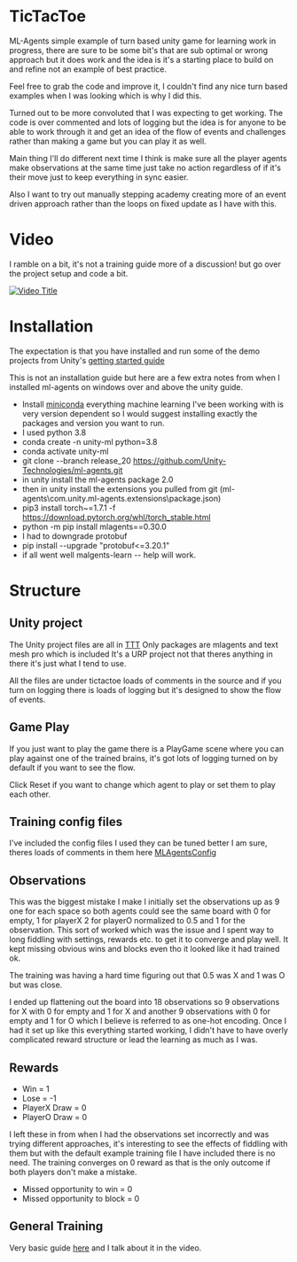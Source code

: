 # TicTacToe
ML-Agents simple example of turn based unity game for learning work in progress, there are sure to be some bit's that are sub optimal or wrong approach but it does work and the idea is it's a starting place to build on and refine not an example of best practice.

Feel free to grab the code and improve it, I couldn't find any nice turn based examples when I was looking which is why I did this.

Turned out to be more convoluted that I was expecting to get working.  The code is over commented and lots of logging but the idea is for anyone to be able to work through it and get an idea of the flow of events and challenges rather than making a game but you can play it as well.

Main thing I'll do different next time I think is make sure all the player agents make observations at the same time just take no action regardless of if it's their move just to keep everything in sync easier.

Also I want to try out manually stepping academy creating more of an event driven approach rather than the loops on fixed update as I have with this.

# Video
I ramble on a bit, it's not a training guide more of a discussion! but go over the project setup and code a bit.

[![Video Title](https://img.youtube.com/vi/FAzSe-eBN8c/0.jpg)](https://www.youtube.com/watch?v=FAzSe-eBN8c)

# Installation

The expectation is that you have installed and run some of the demo projects from Unity's [getting started guide](https://github.com/Unity-Technologies/ml-agents/blob/release_20_docs/docs/Getting-Started.md)

This is not an installation guide but here are a few extra notes from when I installed ml-agents on windows over and above the unity guide.

* Install [miniconda](https://docs.conda.io/en/latest/miniconda.html) everything machine learning I've been working with is very version dependent so I would suggest installing exactly the packages and version you want to run.
* I used python 3.8
* conda create -n unity-ml python=3.8
* conda activate unity-ml
* git clone --branch release_20 https://github.com/Unity-Technologies/ml-agents.git
* in unity install the ml-agents package 2.0
* then in unity install the extensions you pulled from git (ml-agents\com.unity.ml-agents.extensions\package.json)
* pip3 install torch~=1.7.1 -f https://download.pytorch.org/whl/torch_stable.html
* python -m pip install mlagents==0.30.0
* I had to downgrade protobuf 
* pip install --upgrade "protobuf<=3.20.1"
* if all went well malgents-learn -- help will work.

# Structure

## Unity project
The Unity project files are all in [TTT](https://github.com/ArchageXIII/TicTacToe/tree/main/TTT)
Only packages are mlagents and text mesh pro which is included
It's a URP project not that theres anything in there it's just what I tend to use.

All the files are under tictactoe loads of comments in the source and if you turn on logging there is loads of logging but it's designed to show the flow of events.

## Game Play

If you just want to play the game there is a PlayGame scene where you can play against one of the trained brains, it's got lots of logging turned on by default if you want to see the flow.

Click Reset if you want to change which agent to play or set them to play each other.

## Training config files
I've included the config files I used they can be tuned better I am sure, theres loads of comments in them here [MLAgentsConfig](https://github.com/ArchageXIII/TicTacToe/tree/main/MLAgentsConfig)

## Observations
This was the biggest mistake I make I initially set the observations up as 9 one for each space so both agents could see the same board with 0 for empty, 1 for playerX 2 for playerO normalized to 0.5 and 1 for the observation.
This sort of worked which was the issue and I spent way to long fiddling with settings, rewards etc. to get it to converge and play well.  It kept missing obvious wins and blocks even tho it looked like it had trained ok.

The training was having a hard time figuring out that 0.5 was X and 1 was O but was close.

I ended up flattening out the board into 18 observations so 9 observations for X with 0 for empty and 1 for X and another 9 observations with 0 for empty and 1 for O which I believe is referred to as one-hot encoding.  Once I had it set up like this everything started working, I didn't have to have overly complicated reward structure or lead the learning as much as I was.


## Rewards
* Win = 1
* Lose = -1
* PlayerX Draw = 0
* PlayerO Draw = 0 

 I left these in from when I had the observations set incorrectly and was trying different approaches, it's interesting to see the effects of fiddling with them but with the default example training file I have included there is no need.  The training converges on 0 reward as that is the only outcome if both players don't make a mistake.

* Missed opportunity to win = 0
* Missed opportunity to block = 0

## General Training

Very basic guide [here](./docs/setuptraining.md) and I talk about it in the video.










